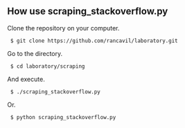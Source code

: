 How use scraping_stackoverflow.py
---------------------------------

Clone the repository on your computer.

     $ git clone https://github.com/rancavil/laboratory.git

Go to the directory.

     $ cd laboratory/scraping

And execute.

     $ ./scraping_stackoverflow.py

Or.

     $ python scraping_stackoverflow.py



